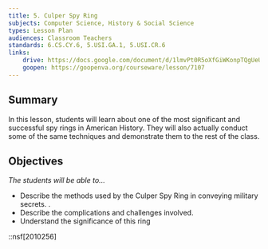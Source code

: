 ```yaml
---
title: 5. Culper Spy Ring
subjects: Computer Science, History & Social Science
types: Lesson Plan
audiences: Classroom Teachers
standards: 6.CS.CY.6, 5.USI.GA.1, 5.USI.CR.6
links:
    drive: https://docs.google.com/document/d/1lmvPt0R5oXfGiWKonpTQgUeU33AedzFY9CZM1_XdLO0/edit#heading=h.joty0v63l5oi
    goopen: https://goopenva.org/courseware/lesson/7107
---
```


## Summary

In this lesson, students will learn about one of the most significant and successful spy rings in American History. They will also actually conduct some of the same techniques and demonstrate them to the rest of the class. 

## Objectives

*The students will be able to...*

- Describe the methods used by the Culper Spy Ring in conveying military  secrets. . 
- Describe the complications and challenges involved.
- Understand the significance of this ring

::nsf[2010256]